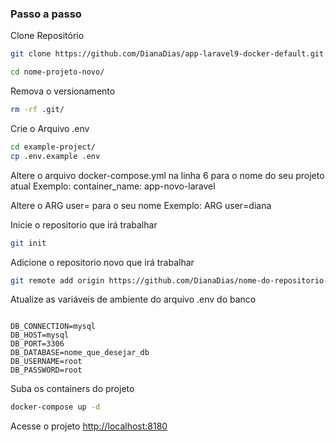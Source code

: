 
### Passo a passo
Clone Repositório
```sh
git clone https://github.com/DianaDias/app-laravel9-docker-default.git nome-projeto-novo
```

```sh
cd nome-projeto-novo/
```

Remova o versionamento
```sh
rm -rf .git/
```

Crie o Arquivo .env
```sh
cd example-project/
cp .env.example .env
```

Altere o arquivo docker-compose.yml na linha 6 para o nome do seu projeto atual
Exemplo:
    container_name: app-novo-laravel

Altere o ARG user= para o seu nome
Exemplo: 
    ARG user=diana    


Inicie o repositorio que irá trabalhar
```sh
git init
```

Adicione o repositorio novo que irá trabalhar
```sh
git remote add origin https://github.com/DianaDias/nome-do-repositorio-novo.git
```

Atualize as variáveis de ambiente do arquivo .env do banco
```dosini

DB_CONNECTION=mysql
DB_HOST=mysql
DB_PORT=3306
DB_DATABASE=nome_que_desejar_db
DB_USERNAME=root
DB_PASSWORD=root

```


Suba os containers do projeto
```sh
docker-compose up -d
```

Acesse o projeto
[http://localhost:8180](http://localhost:8180)
